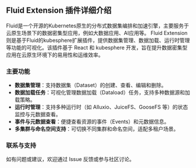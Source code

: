 ## Fluid Extension 插件详细介绍

Fluid是一个开源的Kubernetes原生的分布式数据集编排和加速引擎，主要服务于云原生场景下的数据密集型应用，例如大数据应用、AI应用等。
Fluid Extension则是基于Fluid的kubesphere扩展插件，提供数据集管理、数据加载、运行时管理等功能的可视化。该插件基于 React 和 kubesphere 开发，旨在提升数据密集型应用在云原生环境下的易用性和运维效率。

### 主要功能

- **数据集管理**：支持数据集（Dataset）的创建、查看、编辑和删除。
- **数据加载任务**：可视化管理数据加载（Dataload）任务，支持多种数据源和加载策略。
- **运行时管理**：支持多种运行时（如 Alluxio、JuiceFS、GooseFS 等）的状态监控与元数据查看。
- **事件与元数据查看**：便捷查看资源的事件（Events）和元数据信息。
- **多集群与命名空间支持**：可切换不同集群和命名空间，适配多租户场景。

### 联系与支持

如有问题或建议，欢迎通过 Issue 反馈或参与社区讨论。
